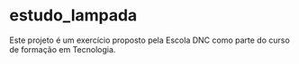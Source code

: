 # estudo_lampada
Este projeto é um exercício proposto pela Escola DNC como parte do curso de formação em Tecnologia.
